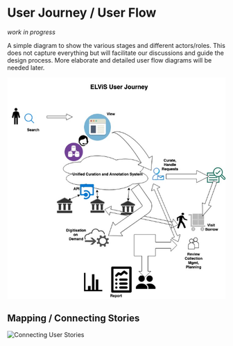 # User Journey / User Flow 


*work in progress*

A simple diagram to show the various stages and different actors/roles. This does not capture everything but will facilitate our discussions and guide the design process. More elaborate and detailed user flow diagrams will be needed later. 


![ELViS User Journey](elvis-user-journey.jpeg "ELViS User Journey")

## Mapping / Connecting Stories 

![Connecting User Stories](map-user-stories "Mapping user stories")
